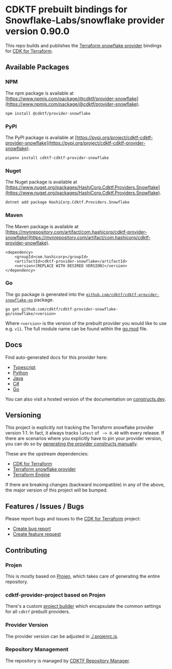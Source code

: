 # CDKTF prebuilt bindings for Snowflake-Labs/snowflake provider version 0.90.0

This repo builds and publishes the [Terraform snowflake provider](https://registry.terraform.io/providers/Snowflake-Labs/snowflake/0.90.0/docs) bindings for [CDK for Terraform](https://cdk.tf).

## Available Packages

### NPM

The npm package is available at [https://www.npmjs.com/package/@cdktf/provider-snowflake](https://www.npmjs.com/package/@cdktf/provider-snowflake).

`npm install @cdktf/provider-snowflake`

### PyPI

The PyPI package is available at [https://pypi.org/project/cdktf-cdktf-provider-snowflake](https://pypi.org/project/cdktf-cdktf-provider-snowflake).

`pipenv install cdktf-cdktf-provider-snowflake`

### Nuget

The Nuget package is available at [https://www.nuget.org/packages/HashiCorp.Cdktf.Providers.Snowflake](https://www.nuget.org/packages/HashiCorp.Cdktf.Providers.Snowflake).

`dotnet add package HashiCorp.Cdktf.Providers.Snowflake`

### Maven

The Maven package is available at [https://mvnrepository.com/artifact/com.hashicorp/cdktf-provider-snowflake](https://mvnrepository.com/artifact/com.hashicorp/cdktf-provider-snowflake).

```
<dependency>
    <groupId>com.hashicorp</groupId>
    <artifactId>cdktf-provider-snowflake</artifactId>
    <version>[REPLACE WITH DESIRED VERSION]</version>
</dependency>
```

### Go

The go package is generated into the [`github.com/cdktf/cdktf-provider-snowflake-go`](https://github.com/cdktf/cdktf-provider-snowflake-go) package.

`go get github.com/cdktf/cdktf-provider-snowflake-go/snowflake/<version>`

Where `<version>` is the version of the prebuilt provider you would like to use e.g. `v11`. The full module name can be found
within the [go.mod](https://github.com/cdktf/cdktf-provider-snowflake-go/blob/main/snowflake/go.mod#L1) file.

## Docs

Find auto-generated docs for this provider here:

* [Typescript](./docs/API.typescript.md)
* [Python](./docs/API.python.md)
* [Java](./docs/API.java.md)
* [C#](./docs/API.csharp.md)
* [Go](./docs/API.go.md)

You can also visit a hosted version of the documentation on [constructs.dev](https://constructs.dev/packages/@cdktf/provider-snowflake).

## Versioning

This project is explicitly not tracking the Terraform snowflake provider version 1:1. In fact, it always tracks `latest` of ` ~> 0.40` with every release. If there are scenarios where you explicitly have to pin your provider version, you can do so by [generating the provider constructs manually](https://cdk.tf/imports).

These are the upstream dependencies:

* [CDK for Terraform](https://cdk.tf)
* [Terraform snowflake provider](https://registry.terraform.io/providers/Snowflake-Labs/snowflake/0.90.0)
* [Terraform Engine](https://terraform.io)

If there are breaking changes (backward incompatible) in any of the above, the major version of this project will be bumped.

## Features / Issues / Bugs

Please report bugs and issues to the [CDK for Terraform](https://cdk.tf) project:

* [Create bug report](https://cdk.tf/bug)
* [Create feature request](https://cdk.tf/feature)

## Contributing

### Projen

This is mostly based on [Projen](https://github.com/projen/projen), which takes care of generating the entire repository.

### cdktf-provider-project based on Projen

There's a custom [project builder](https://github.com/cdktf/cdktf-provider-project) which encapsulate the common settings for all `cdktf` prebuilt providers.

### Provider Version

The provider version can be adjusted in [./.projenrc.js](./.projenrc.js).

### Repository Management

The repository is managed by [CDKTF Repository Manager](https://github.com/cdktf/cdktf-repository-manager/).

